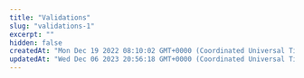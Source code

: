 ```yaml
---
title: "Validations"
slug: "validations-1"
excerpt: ""
hidden: false
createdAt: "Mon Dec 19 2022 08:10:02 GMT+0000 (Coordinated Universal Time)"
updatedAt: "Wed Dec 06 2023 20:56:18 GMT+0000 (Coordinated Universal Time)"
---
```

